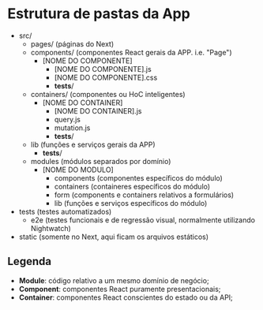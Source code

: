 # Estrutura de pastas da App

* src/
  * pages/ (páginas do Next)
  * components/ (componentes React gerais da APP. i.e. "Page")
    * [NOME DO COMPONENTE]
      * [NOME DO COMPONENTE].js
      * [NOME DO COMPONENTE].css
      * __tests__/
  * containers/ (componentes ou HoC inteligentes)
    * [NOME DO CONTAINER]
      * [NOME DO CONTAINER].js
      * query.js
      * mutation.js
      * __tests__/
  * lib (funções e serviços gerais da APP)
    * __tests__/
  * modules (módulos separados por domínio)
    * [NOME DO MODULO]
      * components (componentes específicos do módulo)
      * containers (containeres específicos do módulo)
      * form (components e containers relativos a formulários)
      * lib (funções e serviços específicos do módulo)
* tests (testes automatizados)
  * e2e (testes funcionais e de regressão visual, normalmente utilizando Nightwatch)
* static (somente no Next, aqui ficam os arquivos estáticos)

## Legenda
* **Module**: código relativo a um mesmo domínio de negócio;
* **Component**: componentes React puramente presentacionais;
* **Container**: componentes React conscientes do estado ou da API;
